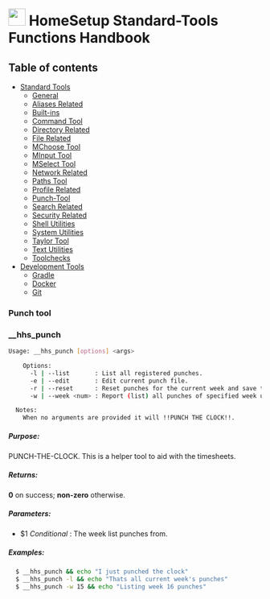 # <img src="https://iili.io/HvtxC1S.png"  width="34" height="34"> HomeSetup Standard-Tools Functions Handbook

## Table of contents

<!-- toc -->
- [Standard Tools](../../functions.md#standard-tools)
  * [General](general.md#general-functions)
  * [Aliases Related](aliases-related.md#aliases-related-functions)
  * [Built-ins](built-ins.md#built-ins-functions)
  * [Command Tool](command-tool.md#command-tool)
  * [Directory Related](directory-related.md#directory-related-functions)
  * [File Related](file-related.md#file-related-functions)
  * [MChoose Tool](mchoose-tool.md#mchoose-tool)
  * [MInput Tool](minput-tool.md#minput-tool)
  * [MSelect Tool](mselect-tool.md#mselect-tool)
  * [Network Related](network-related.md#network-related-functions)
  * [Paths Tool](paths-tool.md#paths-tool)
  * [Profile Related](profile-related.md#profile-related-functions)
  * [Punch-Tool](punch-tool.md#punch-tool)
  * [Search Related](search-related.md#search-related-functions)
  * [Security Related](security-related.md#security-related-functions)
  * [Shell Utilities](shell-utilities.md#shell-utilities)
  * [System Utilities](system-utilities.md#system-utilities)
  * [Taylor Tool](taylor-tool.md#taylor-tool)
  * [Text Utilities](text-utilities.md#text-utilities)
  * [Toolchecks](toolchecks.md#tool-checks-functions)
- [Development Tools](../../functions.md#development-tools)
  * [Gradle](../dev-tools/gradle-tools.md#gradle-functions)
  * [Docker](../dev-tools/docker-tools.md#docker-functions)
  * [Git](../dev-tools/git-tools.md#git-functions)
<!-- tocstop -->


### Punch tool

### __hhs_punch

```bash
Usage: __hhs_punch [options] <args>

    Options: 
      -l | --list       : List all registered punches.
      -e | --edit       : Edit current punch file.
      -r | --reset      : Reset punches for the current week and save the previous one.
      -w | --week <num> : Report (list) all punches of specified week using the pattern: week-N.punch.

  Notes: 
    When no arguments are provided it will !!PUNCH THE CLOCK!!.
```

##### **Purpose**:

PUNCH-THE-CLOCK. This is a helper tool to aid with the timesheets.

##### **Returns**:

**0** on success; **non-zero** otherwise.

##### **Parameters**: 

  - $1 _Conditional_     : The week list punches from.

##### **Examples:**

```bash
  $ __hhs_punch && echo "I just punched the clock"
  $ __hhs_punch -l && echo "Thats all current week's punches"
  $ __hhs_punch -w 15 && echo "Listing week 16 punches"
```
